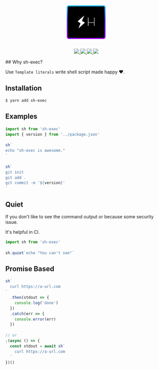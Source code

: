 <h1 align="center">
  <img src="./logo.png" width="128" />
</h1>
<p align="center">
  <a href="https://www.npmjs.com/package/sh-exec">
    <img src="https://flat.badgen.net/npm/v/sh-exec" />
  </a>
  <a href="https://circleci.com/gh/rwu823/sh-exec" alt="Build Status">
    <img src="https://flat.badgen.net/circleci/github/rwu823/sh-exec/master" />
  </a>
  <a href="https://codecov.io/gh/rwu823/sh-exec" alt="Coverage">
    <img src="https://flat.badgen.net/codecov/c/github/rwu823/sh-exec" />
  </a>
  <img src="https://flat.badgen.net/github/license/rwu823/sh-exec" />
</p>
## Why sh-exec?

Use `Template literals` write shell script made happy ❤️.

## Installation

```sh
$ yarn add sh-exec
```

## Examples

```js
import sh from 'sh-exec'
import { version } from '../package.json'

sh`
echo "sh-exec is awesome."
`

sh`
git init
git add .
git commit -m '${version}'
`
```

## Quiet

If you don't like to see the command output or because some security issue.

It's helpful in CI.

```js
import sh from 'sh-exec'

sh.quiet`echo "You can't see"`
```

## Promise Based

```js
sh`
  curl https://a-url.com
`
  .then(stdout => {
    console.log('done')
  })
  .catch(err => {
    console.error(err)
  })

// or
;(async () => {
  const stdout = await sh`
    curl https://a-url.com
  `
})()
```
